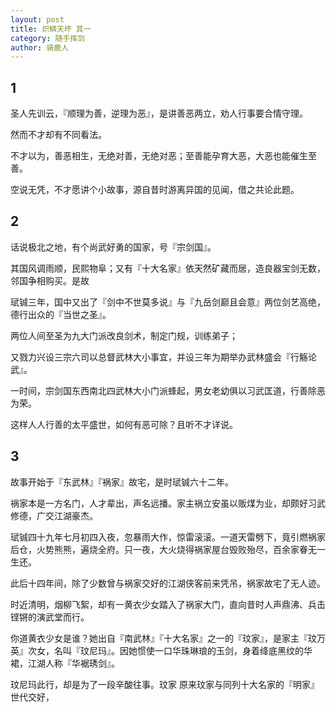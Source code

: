```yaml
---
layout: post
title: 炽鳞天坏 其一
category: 随手挥剑
author: 骑鹿人
---
```


## 1

圣人先训云，『顺理为善，逆理为恶』，是讲善恶两立，劝人行事要合情守理。

然而不才却有不同看法。

不才以为，善恶相生，无绝对善，无绝对恶；至善能孕育大恶，大恶也能催生至善。

空说无凭，不才愿讲个小故事，源自昔时游离异国的见闻，借之共论此题。

## 2

话说极北之地，有个尚武好勇的国家，号『宗剑国』。

其国风调雨顺，民熙物阜；又有『十大名家』依天然矿藏而居，造良器宝剑无数，邻国争相购买。是故

珷铖三年，国中又出了『剑中不世莫多说』与『九岳剑巅且会意』两位剑艺高绝，德行出众的『当世之圣』。

两位人间至圣为九大门派改良剑术，制定门规，训练弟子；

又戮力兴设三宗六司以总督武林大小事宜，并设三年为期举办武林盛会『行觞论武』。

一时间，宗剑国东西南北四武林大小门派蜂起，男女老幼俱以习武匡道，行善除恶为荣。

这样人人行善的太平盛世，如何有恶可除？且听不才详说。

## 3

故事开始于『东武林』『祸家』故宅，是时珷铖六十二年。

祸家本是一方名门，人才辈出，声名远播。家主祸立安虽以贩煤为业，却颇好习武修德，广交江湖豪杰。

珷铖四十九年七月初四入夜，忽暴雨大作，惊雷滚滚。一道天雷劈下，竟引燃祸家后仓，火势熊熊，遍烧全府。只一夜，大火烧得祸家屋台毁败殆尽，百余家眷无一生还。

此后十四年间，除了少数曾与祸家交好的江湖侠客前来凭吊，祸家故宅了无人迹。

时近清明，烟柳飞絮，却有一黄衣少女踏入了祸家大门，直向昔时人声鼎沸、兵击铿锵的演武堂而行。

你道黄衣少女是谁？她出自『南武林』『十大名家』之一的『玟家』，是家主『玟万英』次女，名叫『玟尼玛』。因她惯使一口华珠琳琅的玉剑，身着绛底黑纹的华裙，江湖人称『华裾琇剑』。

玟尼玛此行，却是为了一段辛酸往事。玟家
原来玟家与同列十大名家的『明家』世代交好，